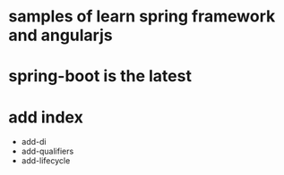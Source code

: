 # samples of learn spring framework and angularjs
# spring-boot is the latest
# add index
- add-di
- add-qualifiers
- add-lifecycle
